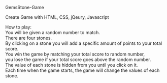 GemsStone-Game</br>

Create Game with HTML, CSS, jQeury, Javascript</br>

How to play:<br>
You will be given a random number to match.<br>
There are four stones.</br> 
By clicking on a stone you will add a specific amount of points to your total score.<br>
You win the game by matching your total score to random number,<br> 
you lose the game if your total score goes above the random number.<br> 
The value of each stone is hidden from you until you click on it.<br>
Each time when the game starts, the game will change the values of each stone.
